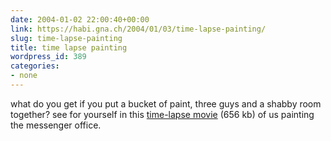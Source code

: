 ```yaml
---
date: 2004-01-02 22:00:40+00:00
link: https://habi.gna.ch/2004/01/03/time-lapse-painting/
slug: time-lapse-painting
title: time lapse painting
wordpress_id: 389
categories:
- none
---
```


what do you get if you put a bucket of paint, three guys and a shabby room together?
see for yourself in this [time-lapse movie](https://habi.gna.ch/blog/images/zentrale_streichen.mov) (656 kb) of us painting the messenger office.
